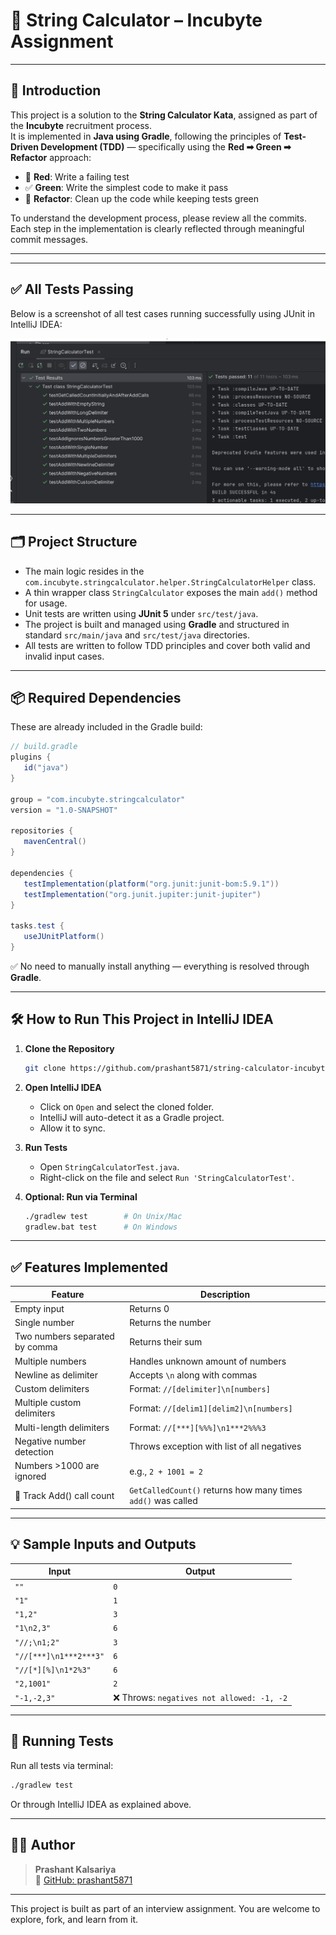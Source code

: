 # 🧮 String Calculator – Incubyte Assignment

---

## 📖 Introduction

This project is a solution to the **String Calculator Kata**, assigned as part of the **Incubyte** recruitment process.  
It is implemented in **Java using Gradle**, following the principles of **Test-Driven Development (TDD)** — specifically using the **Red ➡ Green ➡ Refactor** approach:

- 🔴 **Red**: Write a failing test
- ✅ **Green**: Write the simplest code to make it pass
- 🔁 **Refactor**: Clean up the code while keeping tests green

To understand the development process, please review all the commits. Each step in the implementation is clearly reflected through meaningful commit messages.

---
---

## ✅ All Tests Passing

Below is a screenshot of all test cases running successfully using JUnit in IntelliJ IDEA:

![Test Results](assets/test-pass.png)

---

## 🗂️ Project Structure

- The main logic resides in the `com.incubyte.stringcalculator.helper.StringCalculatorHelper` class.
- A thin wrapper class `StringCalculator` exposes the main `add()` method for usage.
- Unit tests are written using **JUnit 5** under `src/test/java`.
- The project is built and managed using **Gradle** and structured in standard `src/main/java` and `src/test/java` directories.
- All tests are written to follow TDD principles and cover both valid and invalid input cases.

---

## 📦 Required Dependencies

These are already included in the Gradle build:

```groovy
// build.gradle
plugins {
   id("java")
}

group = "com.incubyte.stringcalculator"
version = "1.0-SNAPSHOT"

repositories {
   mavenCentral()
}

dependencies {
   testImplementation(platform("org.junit:junit-bom:5.9.1"))
   testImplementation("org.junit.jupiter:junit-jupiter")
}

tasks.test {
   useJUnitPlatform()
}
```

✅ No need to manually install anything — everything is resolved through **Gradle**.

---

## 🛠️ How to Run This Project in IntelliJ IDEA

1. **Clone the Repository**
   ```bash
   git clone https://github.com/prashant5871/string-calculator-incubyte-assignment.git
   ```

2. **Open IntelliJ IDEA**
    - Click on `Open` and select the cloned folder.
    - IntelliJ will auto-detect it as a Gradle project.
    - Allow it to sync.

3. **Run Tests**
    - Open `StringCalculatorTest.java`.
    - Right-click on the file and select `Run 'StringCalculatorTest'`.

4. **Optional: Run via Terminal**
   ```bash
   ./gradlew test        # On Unix/Mac
   gradlew.bat test      # On Windows
   ```

---

## ✅ Features Implemented

| Feature                         | Description                                                  |
|----------------------------------|--------------------------------------------------------------|
| Empty input                     | Returns 0                                                    |
| Single number                   | Returns the number                                           |
| Two numbers separated by comma  | Returns their sum                                            |
| Multiple numbers                | Handles unknown amount of numbers                            |
| Newline as delimiter            | Accepts `\n` along with commas                               |
| Custom delimiters               | Format: `//[delimiter]\n[numbers]`                           |
| Multiple custom delimiters      | Format: `//[delim1][delim2]\n[numbers]`                      |
| Multi-length delimiters         | Format: `//[***][%%%]\n1***2%%%3`                            |
| Negative number detection       | Throws exception with list of all negatives                 |
| Numbers >1000 are ignored       | e.g., `2 + 1001 = 2`                                         |
| 🔁 Track Add() call count        | `GetCalledCount()` returns how many times `add()` was called |

---

## 💡 Sample Inputs and Outputs

| Input                         | Output                    |
|------------------------------|---------------------------|
| `""`                         | `0`                        |
| `"1"`                        | `1`                        |
| `"1,2"`                      | `3`                        |
| `"1\n2,3"`                   | `6`                        |
| `"//;\n1;2"`                 | `3`                        |
| `"//[***]\n1***2***3"`       | `6`                        |
| `"//[*][%]\n1*2%3"`          | `6`                        |
| `"2,1001"`                   | `2`                        |
| `"-1,-2,3"`                  | ❌ Throws: `negatives not allowed: -1, -2` |

---

## 🧪 Running Tests

Run all tests via terminal:

```bash
./gradlew test
```

Or through IntelliJ IDEA as explained above.

---

## 👨‍💻 Author

> **Prashant Kalsariya**  
> 🔗 [GitHub: prashant5871](https://github.com/prashant5871)

---

This project is built as part of an interview assignment. You are welcome to explore, fork, and learn from it.
